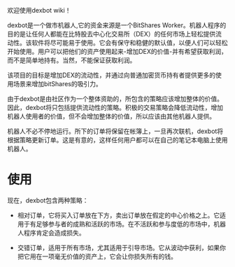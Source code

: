 欢迎使用dexbot wiki！

dexbot是一个做市机器人,它的资金来源是一个BitShares Worker。机器人程序的目的是让任何人都能在比特股去中心化交易所（DEX）的任何市场上轻松提供流动性。该软件将尽可能易于使用。它会有保守和稳健的默认值，以便人们可以轻松开始使用。用户可以把他们的资产使用起来-增加DEX的价值-并有希望获取利润，而不是简单地持有。当然，不能保证获取利润。

该项目的目标是增加DEX的流动性，并通过向普通加密货币持有者提供更多的使用场景来增加bitShares的吸引力。

由于dexbot是由社区作为一个整体资助的，所包含的策略应该增加整体的价值。因此，dexbot将只包括提供流动性的策略。积极的交易策略会降低流动性，增加机器人使用者的价值，但不会增加整体的价值，所以应该由其他机器人提供。

机器人不必不停地运行。所下的订单将保留在帐簿上，一旦再次联机，dexbot将根据策略更新订单。这是有意的，这样任何用户都可以在自己的笔记本电脑上使用机器人。

# 使用

现在，dexbot包含两种策略：

- 相对订单，它将买入订单放在下方，卖出订单放在假定的中心价格之上。它适用于有足够参与者的成熟和活跃的市场。在不活跃和参与度低的市场中，机器人程序肯定会造成损失。

- 交错订单，适用于所有市场，尤其适用于引导市场。它从波动中获利，如果你把它用在一项毫无价值的资产上，它会让你损失所有的钱。